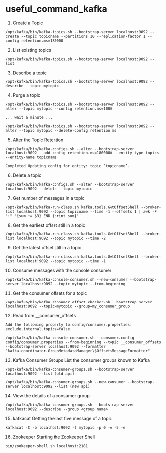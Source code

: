 # useful_command_kafka

1. Create a Topic
```
/opt/kafka/bin/kafka-topics.sh --bootstrap-server localhost:9092 --create --topic topicname --partitions 10 --replication-factor 1 --config retention.ms=180000
```
2. List existing topics
```
/opt/kafka/bin/kafka-topics.sh --bootstrap-server localhost:9092 --list
```
3. Describe a topic
```
/opt/kafka/bin/kafka-topics.sh --bootstrap-server localhost:9092 --describe --topic mytopic 
```
4. Purge a topic
```
/opt/kafka/bin/kafka-topics.sh --bootstrap-server localhost:9092 --alter --topic mytopic --config retention.ms=1000

... wait a minute ...

/opt/kafka/bin/kafka-topics.sh --bootstrap-server localhost:9092 --alter --topic mytopic --delete-config retention.ms
```
5. Alter the Topic Retention
```
/opt/kafka/bin/kafka-configs.sh --alter --bootstrap-server localhost:9092 --add-config retention.ms=1800000 --entity-type topics --entity-name topicname

Completed Updating config for entity: topic ‘topicname’.
```
6. Delete a topic
```
/opt/kafka/bin/kafka-configs.sh --alter --bootstrap-server localhost:9092 --delete --topic mytopic
```
7. Get number of messages in a topic
```
/opt/kafka/bin/kafka-run-class.sh kafka.tools.GetOffsetShell --broker-list localhost:9092 --topic topicname --time -1 --offsets 1 | awk -F  ":" '{sum += $3} END {print sum}'
```
8. Get the earliest offset still in a topic
```
/opt/kafka/bin/kafka-run-class.sh kafka.tools.GetOffsetShell --broker-list localhost:9092 --topic mytopic --time -2
```
9. Get the latest offset still in a topic
```
/opt/kafka/bin/kafka-run-class.sh kafka.tools.GetOffsetShell --broker-list localhost:9092 --topic mytopic --time -1
```
10. Consume messages with the console consumer
```
/opt/kafka/bin/kafka-console-consumer.sh --new-consumer --bootstrap-server localhost:9092 --topic mytopic --from-beginning
```
11. Get the consumer offsets for a topic
```
/opt/kafka/bin/kafka-consumer-offset-checker.sh --bootstrap-server localhost:9092 --topic=mytopic --group=my_consumer_group
```
12. Read from __consumer_offsets
```
Add the following property to config/consumer.properties: exclude.internal.topics=false

/opt/kafka/bin/kafka-console-consumer.sh --consumer.config config/consumer.properties --from-beginning --topic __consumer_offsets --bootstrap-server localhost:9092 --formatter "kafka.coordinator.GroupMetadataManager\$OffsetsMessageFormatter"
```
13. Kafka Consumer Groups
List the consumer groups known to Kafka
```
/opt/kafka/bin/kafka-consumer-groups.sh --bootstrap-server localhost:9092 --list (old api)

/opt/kafka/bin/kafka-consumer-groups.sh --new-consumer --bootstrap-server localhost:9092 --list (new api)
```
14. View the details of a consumer group
```
/opt/kafka/bin/kafka-consumer-groups.sh --bootstrap-server localhost:9092 --describe --group <group name>
```
15. kafkacat
Getting the last five message of a topic
```
kafkacat -C -b localhost:9092 -t mytopic -p 0 -o -5 -e
```
16. Zookeeper
Starting the Zookeeper Shell
```
bin/zookeeper-shell.sh localhost:2181
```
